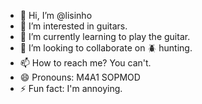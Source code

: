 - 👋 Hi, I’m @lisinho
- 👀 I’m interested in guitars.
- 🌱 I’m currently learning to play the guitar.
- 💞️ I’m looking to collaborate on 🪲 hunting.
- 📫 How to reach me? You can't.
- 😄 Pronouns: M4A1 SOPMOD
- ⚡ Fun fact: I'm annoying.

<!---
lisinho/lisinho is a ✨ special ✨ repository because its `README.md` (this file) appears on your GitHub profile.
You can click the Preview link to take a look at your changes.
--->
